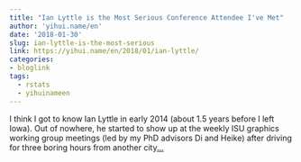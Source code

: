 ```yaml
---
title: "Ian Lyttle is the Most Serious Conference Attendee I've Met"
author: 'yihui.name/en'
date: '2018-01-30'
slug: ian-lyttle-is-the-most-serious
link: https://yihui.name/en/2018/01/ian-lyttle/
categories:
- bloglink
tags:
  - rstats
  - yihuinameen
---
```


I think I got to know Ian Lyttle in early 2014 (about 1.5 years before I left Iowa). Out of nowhere, he started to show up at the weekly ISU graphics working group meetings (led by my PhD advisors Di and Heike) after driving for three boring hours from another city[... <i class="fas fa-external-link-alt"></i>](https://yihui.name/en/2018/01/ian-lyttle/)

